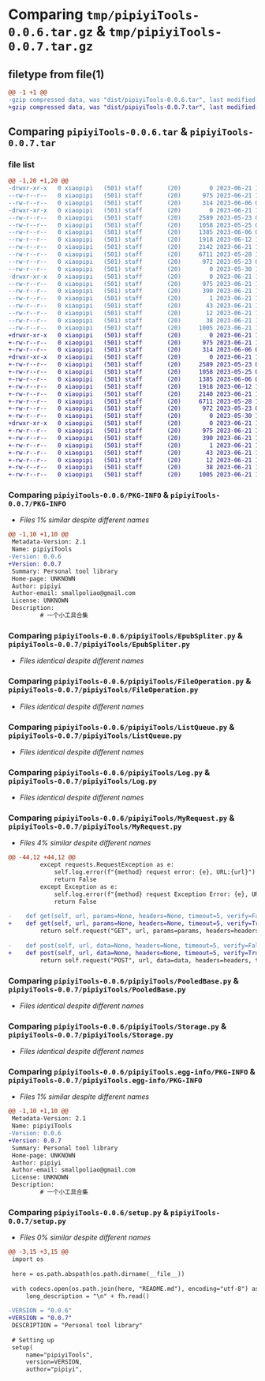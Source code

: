 # Comparing `tmp/pipiyiTools-0.0.6.tar.gz` & `tmp/pipiyiTools-0.0.7.tar.gz`

## filetype from file(1)

```diff
@@ -1 +1 @@
-gzip compressed data, was "dist/pipiyiTools-0.0.6.tar", last modified: Wed Jun 21 14:36:41 2023, max compression
+gzip compressed data, was "dist/pipiyiTools-0.0.7.tar", last modified: Wed Jun 21 15:04:35 2023, max compression
```

## Comparing `pipiyiTools-0.0.6.tar` & `pipiyiTools-0.0.7.tar`

### file list

```diff
@@ -1,20 +1,20 @@
-drwxr-xr-x   0 xiaopipi   (501) staff       (20)        0 2023-06-21 14:36:41.000000 pipiyiTools-0.0.6/
--rw-r--r--   0 xiaopipi   (501) staff       (20)      975 2023-06-21 14:36:41.000000 pipiyiTools-0.0.6/PKG-INFO
--rw-r--r--   0 xiaopipi   (501) staff       (20)      314 2023-06-06 08:59:34.000000 pipiyiTools-0.0.6/README.md
-drwxr-xr-x   0 xiaopipi   (501) staff       (20)        0 2023-06-21 14:36:41.000000 pipiyiTools-0.0.6/pipiyiTools/
--rw-r--r--   0 xiaopipi   (501) staff       (20)     2589 2023-05-23 08:46:36.000000 pipiyiTools-0.0.6/pipiyiTools/EpubSpliter.py
--rw-r--r--   0 xiaopipi   (501) staff       (20)     1058 2023-05-25 05:43:31.000000 pipiyiTools-0.0.6/pipiyiTools/FileOperation.py
--rw-r--r--   0 xiaopipi   (501) staff       (20)     1385 2023-06-06 09:02:18.000000 pipiyiTools-0.0.6/pipiyiTools/ListQueue.py
--rw-r--r--   0 xiaopipi   (501) staff       (20)     1918 2023-06-12 14:17:44.000000 pipiyiTools-0.0.6/pipiyiTools/Log.py
--rw-r--r--   0 xiaopipi   (501) staff       (20)     2142 2023-06-21 14:36:05.000000 pipiyiTools-0.0.6/pipiyiTools/MyRequest.py
--rw-r--r--   0 xiaopipi   (501) staff       (20)     6711 2023-05-28 14:14:08.000000 pipiyiTools-0.0.6/pipiyiTools/PooledBase.py
--rw-r--r--   0 xiaopipi   (501) staff       (20)      972 2023-05-23 04:18:08.000000 pipiyiTools-0.0.6/pipiyiTools/Storage.py
--rw-r--r--   0 xiaopipi   (501) staff       (20)        0 2023-05-30 10:06:54.000000 pipiyiTools-0.0.6/pipiyiTools/__init__.py
-drwxr-xr-x   0 xiaopipi   (501) staff       (20)        0 2023-06-21 14:36:41.000000 pipiyiTools-0.0.6/pipiyiTools.egg-info/
--rw-r--r--   0 xiaopipi   (501) staff       (20)      975 2023-06-21 14:36:41.000000 pipiyiTools-0.0.6/pipiyiTools.egg-info/PKG-INFO
--rw-r--r--   0 xiaopipi   (501) staff       (20)      390 2023-06-21 14:36:41.000000 pipiyiTools-0.0.6/pipiyiTools.egg-info/SOURCES.txt
--rw-r--r--   0 xiaopipi   (501) staff       (20)        1 2023-06-21 14:36:41.000000 pipiyiTools-0.0.6/pipiyiTools.egg-info/dependency_links.txt
--rw-r--r--   0 xiaopipi   (501) staff       (20)       43 2023-06-21 14:36:41.000000 pipiyiTools-0.0.6/pipiyiTools.egg-info/requires.txt
--rw-r--r--   0 xiaopipi   (501) staff       (20)       12 2023-06-21 14:36:41.000000 pipiyiTools-0.0.6/pipiyiTools.egg-info/top_level.txt
--rw-r--r--   0 xiaopipi   (501) staff       (20)       38 2023-06-21 14:36:41.000000 pipiyiTools-0.0.6/setup.cfg
--rw-r--r--   0 xiaopipi   (501) staff       (20)     1005 2023-06-21 14:36:22.000000 pipiyiTools-0.0.6/setup.py
+drwxr-xr-x   0 xiaopipi   (501) staff       (20)        0 2023-06-21 15:04:35.000000 pipiyiTools-0.0.7/
+-rw-r--r--   0 xiaopipi   (501) staff       (20)      975 2023-06-21 15:04:35.000000 pipiyiTools-0.0.7/PKG-INFO
+-rw-r--r--   0 xiaopipi   (501) staff       (20)      314 2023-06-06 08:59:34.000000 pipiyiTools-0.0.7/README.md
+drwxr-xr-x   0 xiaopipi   (501) staff       (20)        0 2023-06-21 15:04:35.000000 pipiyiTools-0.0.7/pipiyiTools/
+-rw-r--r--   0 xiaopipi   (501) staff       (20)     2589 2023-05-23 08:46:36.000000 pipiyiTools-0.0.7/pipiyiTools/EpubSpliter.py
+-rw-r--r--   0 xiaopipi   (501) staff       (20)     1058 2023-05-25 05:43:31.000000 pipiyiTools-0.0.7/pipiyiTools/FileOperation.py
+-rw-r--r--   0 xiaopipi   (501) staff       (20)     1385 2023-06-06 09:02:18.000000 pipiyiTools-0.0.7/pipiyiTools/ListQueue.py
+-rw-r--r--   0 xiaopipi   (501) staff       (20)     1918 2023-06-12 14:17:44.000000 pipiyiTools-0.0.7/pipiyiTools/Log.py
+-rw-r--r--   0 xiaopipi   (501) staff       (20)     2140 2023-06-21 15:04:08.000000 pipiyiTools-0.0.7/pipiyiTools/MyRequest.py
+-rw-r--r--   0 xiaopipi   (501) staff       (20)     6711 2023-05-28 14:14:08.000000 pipiyiTools-0.0.7/pipiyiTools/PooledBase.py
+-rw-r--r--   0 xiaopipi   (501) staff       (20)      972 2023-05-23 04:18:08.000000 pipiyiTools-0.0.7/pipiyiTools/Storage.py
+-rw-r--r--   0 xiaopipi   (501) staff       (20)        0 2023-05-30 10:06:54.000000 pipiyiTools-0.0.7/pipiyiTools/__init__.py
+drwxr-xr-x   0 xiaopipi   (501) staff       (20)        0 2023-06-21 15:04:35.000000 pipiyiTools-0.0.7/pipiyiTools.egg-info/
+-rw-r--r--   0 xiaopipi   (501) staff       (20)      975 2023-06-21 15:04:35.000000 pipiyiTools-0.0.7/pipiyiTools.egg-info/PKG-INFO
+-rw-r--r--   0 xiaopipi   (501) staff       (20)      390 2023-06-21 15:04:35.000000 pipiyiTools-0.0.7/pipiyiTools.egg-info/SOURCES.txt
+-rw-r--r--   0 xiaopipi   (501) staff       (20)        1 2023-06-21 15:04:35.000000 pipiyiTools-0.0.7/pipiyiTools.egg-info/dependency_links.txt
+-rw-r--r--   0 xiaopipi   (501) staff       (20)       43 2023-06-21 15:04:35.000000 pipiyiTools-0.0.7/pipiyiTools.egg-info/requires.txt
+-rw-r--r--   0 xiaopipi   (501) staff       (20)       12 2023-06-21 15:04:35.000000 pipiyiTools-0.0.7/pipiyiTools.egg-info/top_level.txt
+-rw-r--r--   0 xiaopipi   (501) staff       (20)       38 2023-06-21 15:04:35.000000 pipiyiTools-0.0.7/setup.cfg
+-rw-r--r--   0 xiaopipi   (501) staff       (20)     1005 2023-06-21 15:04:18.000000 pipiyiTools-0.0.7/setup.py
```

### Comparing `pipiyiTools-0.0.6/PKG-INFO` & `pipiyiTools-0.0.7/PKG-INFO`

 * *Files 1% similar despite different names*

```diff
@@ -1,10 +1,10 @@
 Metadata-Version: 2.1
 Name: pipiyiTools
-Version: 0.0.6
+Version: 0.0.7
 Summary: Personal tool library
 Home-page: UNKNOWN
 Author: pipiyi
 Author-email: smallpoliao@gmail.com
 License: UNKNOWN
 Description: 
         # 一个小工具合集
```

### Comparing `pipiyiTools-0.0.6/pipiyiTools/EpubSpliter.py` & `pipiyiTools-0.0.7/pipiyiTools/EpubSpliter.py`

 * *Files identical despite different names*

### Comparing `pipiyiTools-0.0.6/pipiyiTools/FileOperation.py` & `pipiyiTools-0.0.7/pipiyiTools/FileOperation.py`

 * *Files identical despite different names*

### Comparing `pipiyiTools-0.0.6/pipiyiTools/ListQueue.py` & `pipiyiTools-0.0.7/pipiyiTools/ListQueue.py`

 * *Files identical despite different names*

### Comparing `pipiyiTools-0.0.6/pipiyiTools/Log.py` & `pipiyiTools-0.0.7/pipiyiTools/Log.py`

 * *Files identical despite different names*

### Comparing `pipiyiTools-0.0.6/pipiyiTools/MyRequest.py` & `pipiyiTools-0.0.7/pipiyiTools/MyRequest.py`

 * *Files 4% similar despite different names*

```diff
@@ -44,12 +44,12 @@
         except requests.RequestException as e:
             self.log.error(f"{method} request error: {e}, URL:{url}")
             return False
         except Exception as e:
             self.log.error(f"{method} request Exception Error: {e}, URL:{url}")
             return False
 
-    def get(self, url, params=None, headers=None, timeout=5, verify=False):
+    def get(self, url, params=None, headers=None, timeout=5, verify=True):
         return self.request("GET", url, params=params, headers=headers, timeout=timeout)
 
-    def post(self, url, data=None, headers=None, timeout=5, verify=False):
+    def post(self, url, data=None, headers=None, timeout=5, verify=True):
         return self.request("POST", url, data=data, headers=headers, timeout=timeout)
```

### Comparing `pipiyiTools-0.0.6/pipiyiTools/PooledBase.py` & `pipiyiTools-0.0.7/pipiyiTools/PooledBase.py`

 * *Files identical despite different names*

### Comparing `pipiyiTools-0.0.6/pipiyiTools/Storage.py` & `pipiyiTools-0.0.7/pipiyiTools/Storage.py`

 * *Files identical despite different names*

### Comparing `pipiyiTools-0.0.6/pipiyiTools.egg-info/PKG-INFO` & `pipiyiTools-0.0.7/pipiyiTools.egg-info/PKG-INFO`

 * *Files 1% similar despite different names*

```diff
@@ -1,10 +1,10 @@
 Metadata-Version: 2.1
 Name: pipiyiTools
-Version: 0.0.6
+Version: 0.0.7
 Summary: Personal tool library
 Home-page: UNKNOWN
 Author: pipiyi
 Author-email: smallpoliao@gmail.com
 License: UNKNOWN
 Description: 
         # 一个小工具合集
```

### Comparing `pipiyiTools-0.0.6/setup.py` & `pipiyiTools-0.0.7/setup.py`

 * *Files 0% similar despite different names*

```diff
@@ -3,15 +3,15 @@
 import os
 
 here = os.path.abspath(os.path.dirname(__file__))
 
 with codecs.open(os.path.join(here, "README.md"), encoding="utf-8") as fh:
     long_description = "\n" + fh.read()
 
-VERSION = "0.0.6"
+VERSION = "0.0.7"
 DESCRIPTION = "Personal tool library"
 
 # Setting up
 setup(
     name="pipiyiTools",
     version=VERSION,
     author="pipiyi",
```

